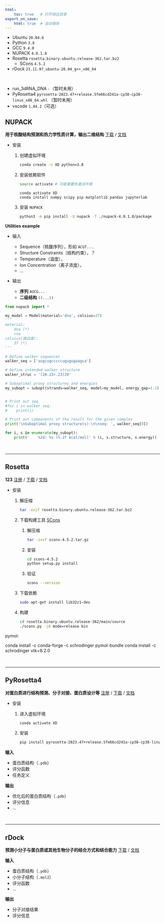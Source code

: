 ```yaml
---
html:
    toc: true   # 打开侧边目录
export_on_save:
    html: true  # 自动保存
---
```


* Ubuntu `20.04.6`
* Python `3.8`
* GCC `9.4.0`
* NUPACK `4.0.1.8`
* Rosetta `rosetta.binary.ubuntu.release-362.tar.bz2`
    * SCons `4.5.2`
* rDock `23.11.97_ubuntu-20.04_g++_x86_64`

<br>

* run_3dRNA_DNA `-`（暂时未用）
* PyRosetta4 `pyrosetta-2023.47+release.5fe66cd241a-cp38-cp38-linux_x86_64.whl` （暂时未用）
* vscode `1.84.2`（可选）


## NUPACK

**用于核酸结构预测和热力学性质计算，输出二维结构** [下载](https://nupack.org/download/overview) / [文档](https://docs.nupack.org/)

* 安装
    1. 创建虚拟环境

        ```bash
        conda create -n XD python=3.8
        ```

    2. 安装依赖软件
        
        ```bash
        source activate # 可能需要先激活环境
        ```
        ```
        conda activate XD
        conda install numpy scipy pip matplotlib pandas jupyterlab
        ```

    3. 安装 `NUPACK`

        ```bash
        python3 -m pip install -U nupack -f ./nupack-4.0.1.8/package
        ```

**Utilities example**

* 输入

    * Sequence（核酸序列），形如 `ACGT...`
    * Structure Constraints（结构约束），？
    * Temperature（温度），
    * Ion Concentration（离子浓度），
    * ...

* 输出
    * **序列** `AUCG...`
    * **二级结构** `((...))`


```py
from nupack import *

my_model = Model(material='dna', celsius=37)
'''
meterial:
    dna (*)
    rna
celsius(摄氏度):
    37 (*)
'''

# Define walker sequences
walker_seq = ['augcugcccccugugugaagca']

# Define intended walker structure 
walker_struc = '(20.23+.23)20'

# Suboptimal proxy structures and energies
my_subopt = subopt(strands=walker_seq, model=my_model, energy_gap=1.1)


# Print out seq
#for i in walker_seq:
#    print(i)

# Print out components of the result for the given complex
print('\nSuboptimal proxy structure(s):\n\nseq: ', walker_seq[0])

for i, s in enumerate(my_subopt):
    print('    %2d: %s (%.2f kcal/mol)' % (i, s.structure, s.energy))
```


<br>

---

## Rosetta

**123** [注册](https://els2.comotion.uw.edu/product/rosetta) / [下载](https://www.rosettacommons.org/software/license-and-download) / [文档](https://www.rosettacommons.org/docs/latest/Home)


* 安装
    1. 解压缩
        ```bash
        tar -xvjf rosetta.binary.ubuntu.release-362.tar.bz2
        ```
    2. 下载构建工具 [SCons](https://scons.org/pages/download.html)
        
        1. 解压缩
            ```bash
            tar -zxvf scons-4.5.2.tar.gz
            ```
        2. 安装
            ```bash
            cd scons-4.5.2
            python setup.py install
            ```
        3. 验证
            ```bash
            scons --version
            ```
    3. 下载依赖
        ```bash
        sudo apt-get install lib32z1-dev
        ```    
    4. 构建
        ```bash
        cd rosetta.binary.ubuntu.release-362/main/source
        ./scons.py -j8 mode=release bin
        ```


pymol:

conda install -c conda-forge -c schrodinger pymol-bundle
conda install -c schrodinger vtk=8.2.0

<br>

---

## PyRosetta4

**对蛋白质进行结构预测、分子对接、蛋白质设计等** [注册](https://els2.comotion.uw.edu/product/rosetta) / [下载](https://graylab.jhu.edu/download/PyRosetta4/archive/release/) / [文档](https://www.pyrosetta.org/documentation)


* 安装

    1. 进入虚拟环境
        ```bash
        conda activate XD
        ```
    2. 安装
            
        ```bash
        pip install pyrosetta-2023.47+release.5fe66cd241a-cp38-cp38-linux_x86_64.whl
        ```


**输入**

* 蛋白质结构（`.pdb`）
* 评分函数
* 任务定义

**输出**

* 优化后的蛋白质结构（`.pdb`）
* 评分信息
* ...

<br>

---

## rDock

**预测小分子与蛋白质或其他生物分子的结合方式和结合能力** [下载](https://rdock.github.io/download/) / [文档](https://rdock.github.io/documentation/html_docs/index.html)

**输入**

* 蛋白质结构（`.pdb`）
* 小分子结构（`.mol2`）
* 评分函数
* ...

**输出**

* 分子对接结果
* 评分信息